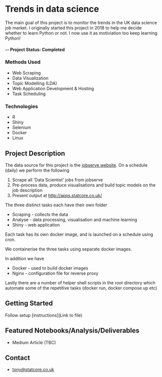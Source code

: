 # Trends in data science
The main goal of this project is to monitor the trends in the UK data science job market. I originally started this project in 2018 to help me decide whether to learn Python or not. I now use it as motiviation too keep learning Python! 

#### -- Project Status: Completed

### Methods Used
* Web Scraping
* Data Visualization
* Topic Modelling (LDA)
* Web Application Development & Hosting
* Task Scheduling

### Technologies
* R 
* Shiny
* Selenium
* Docker
* Linux

## Project Description
The data source for this project is the [jobserve website](https://www.jobserve.com/gb/en/Job-Search/). On a schedule (daily) we perform the following
1. Scrape all 'Data Scientist' jobs from jobserve
2. Pre-process data, produce visualisations and build topic models on the job description
3. Present output at http://apps.statcore.co.uk/

The three distinct tasks each have their own folder 

* Scraping - collects the data
* Analyse - data processing, visualisation and machine learning
* Shiny - web application 

Each task has its own docker image, and is launched on a schedule using cron.

We containerise the three tasks using separate docker images. 

In addition we have
* Docker - used to build docker images
* Nginx - configuration file for reverse proxy

Lastly there are a number of helper shell scripts in the root directory which automate some of the repetitive tasks (docker run, docker compose up etc)

## Getting Started

Follow setup [instructions](Link to file)

## Featured Notebooks/Analysis/Deliverables
* Medium Article (TBC)

## Contact
* tony@statcore.co.uk





